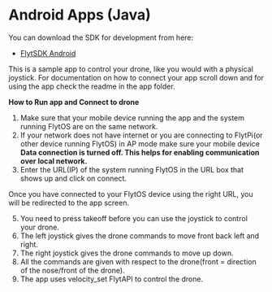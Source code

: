 # Android Apps (Java)


You can download the SDK for development from here:
* [FlytSDK Android](https://github.com/flytbase/flytsamples/tree/master/Mobile-Apps/Java-Apps/FlytSDK)

This is a sample app to control your drone, like you would with a physical joystick. For documentation on how to connect your app scroll down and for using the app check the readme in the app folder.


**How to Run app and Connect to drone**

1. Make sure that your mobile device running the app and the system running FlytOS are on the same network.
2. If your network does not have internet or you are connecting to FlytPi(or other device running FlytOS) in AP mode make sure your mobile device **Data connection is turned off. This helps for enabling communication over local network.**
3. Enter the URL(IP) of the system running FlytOS in the URL box that shows up and click on connect.

Once you have connected to your FlytOS device using the right URL, you will be redirected to the app screen.

5. You need to press takeoff before you can use the joystick to control your drone.
6. The left joystick gives the drone commands to move front back left and right.
7. The right joystick gives the drone commands to move up down.
8. All the commands are given with respect to the drone(front = direction of the nose/front of the drone).
9. The app uses velocity_set FlytAPI to control the drone.


